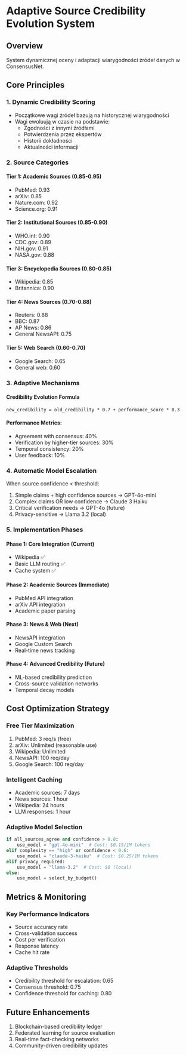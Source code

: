 # Adaptive Source Credibility Evolution System

## Overview
System dynamicznej oceny i adaptacji wiarygodności źródeł danych w ConsensusNet.

## Core Principles

### 1. Dynamic Credibility Scoring
- Początkowe wagi źródeł bazują na historycznej wiarygodności
- Wagi ewoluują w czasie na podstawie:
  - Zgodności z innymi źródłami
  - Potwierdzenia przez ekspertów
  - Historii dokładności
  - Aktualności informacji

### 2. Source Categories

#### Tier 1: Academic Sources (0.85-0.95)
- PubMed: 0.93
- arXiv: 0.85
- Nature.com: 0.92
- Science.org: 0.91

#### Tier 2: Institutional Sources (0.85-0.90)
- WHO.int: 0.90
- CDC.gov: 0.89
- NIH.gov: 0.91
- NASA.gov: 0.88

#### Tier 3: Encyclopedia Sources (0.80-0.85)
- Wikipedia: 0.85
- Britannica: 0.90

#### Tier 4: News Sources (0.70-0.88)
- Reuters: 0.88
- BBC: 0.87
- AP News: 0.86
- General NewsAPI: 0.75

#### Tier 5: Web Search (0.60-0.70)
- Google Search: 0.65
- General web: 0.60

### 3. Adaptive Mechanisms

#### Credibility Evolution Formula
```
new_credibility = old_credibility * 0.7 + performance_score * 0.3
```

#### Performance Metrics:
- Agreement with consensus: 40%
- Verification by higher-tier sources: 30%
- Temporal consistency: 20%
- User feedback: 10%

### 4. Automatic Model Escalation

When source confidence < threshold:
1. Simple claims + high confidence sources → GPT-4o-mini
2. Complex claims OR low confidence → Claude 3 Haiku
3. Critical verification needs → GPT-4o (future)
4. Privacy-sensitive → Llama 3.2 (local)

### 5. Implementation Phases

#### Phase 1: Core Integration (Current)
- Wikipedia ✅
- Basic LLM routing ✅
- Cache system ✅

#### Phase 2: Academic Sources (Immediate)
- PubMed API integration
- arXiv API integration
- Academic paper parsing

#### Phase 3: News & Web (Next)
- NewsAPI integration
- Google Custom Search
- Real-time news tracking

#### Phase 4: Advanced Credibility (Future)
- ML-based credibility prediction
- Cross-source validation networks
- Temporal decay models

## Cost Optimization Strategy

### Free Tier Maximization
1. PubMed: 3 req/s (free)
2. arXiv: Unlimited (reasonable use)
3. Wikipedia: Unlimited
4. NewsAPI: 100 req/day
5. Google Search: 100 req/day

### Intelligent Caching
- Academic sources: 7 days
- News sources: 1 hour
- Wikipedia: 24 hours
- LLM responses: 1 hour

### Adaptive Model Selection
```python
if all_sources_agree and confidence > 0.8:
    use_model = "gpt-4o-mini"  # Cost: $0.15/1M tokens
elif complexity == "high" or confidence < 0.6:
    use_model = "claude-3-haiku"  # Cost: $0.25/1M tokens
elif privacy_required:
    use_model = "llama-3.2"  # Cost: $0 (local)
else:
    use_model = select_by_budget()
```

## Metrics & Monitoring

### Key Performance Indicators
- Source accuracy rate
- Cross-validation success
- Cost per verification
- Response latency
- Cache hit rate

### Adaptive Thresholds
- Credibility threshold for escalation: 0.65
- Consensus threshold: 0.75
- Confidence threshold for caching: 0.80

## Future Enhancements
1. Blockchain-based credibility ledger
2. Federated learning for source evaluation
3. Real-time fact-checking networks
4. Community-driven credibility updates